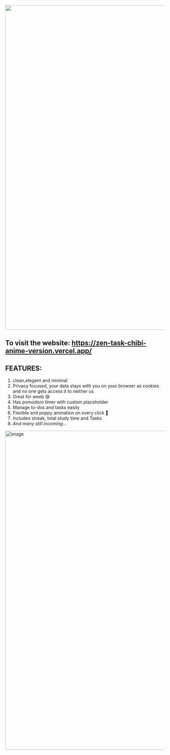 <p align="center">
<img width="1536" height="1024" alt="image" src="https://github.com/user-attachments/assets/50d52baa-df43-4ab7-839f-1f3fb336e405" />
</p>

To visit the website:
https://zen-task-chibi-anime-version.vercel.app/
--
**FEATURES:**
--
 1. clean,elegent and minimal  
 2. Privacy focused, your data stays with you on your browser as cookies and no one gets access it to neither us  
 3. Great for weeb 😄  
 4. Has pomodoro timer with custom placeholder  
 5. Manage to-dos and tasks easily  
 6. Flexible and poppy animation on every click 💮  
 7. Includes streak, total study time and Tasks
 8.  *And many still incoming...*
<img width="1706" height="1006" alt="image" src="https://github.com/user-attachments/assets/fe1fff44-c880-4082-80fc-7111cb4fbacc" />
